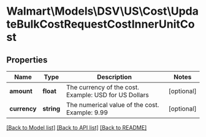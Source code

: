 # Walmart\Models\DSV\US\Cost\UpdateBulkCostRequestCostInnerUnitCost

## Properties

Name | Type | Description | Notes
------------ | ------------- | ------------- | -------------
**amount** | **float** | The currency of the cost. Example: USD for US Dollars | [optional]
**currency** | **string** | The numerical value of the cost. Example: 9.99 | [optional]


[[Back to Model list]](./) [[Back to API list]](../../../../../README.md#supported-apis) [[Back to README]](../../../../../README.md)

